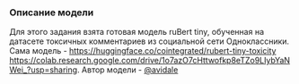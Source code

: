 ### Описание модели

Для этого задания взята готовая модель ruBert tiny, обученная на датасете токсичных комментариев из социальной сети Одноклассники. 
Сама модель - https://huggingface.co/cointegrated/rubert-tiny-toxicity https://colab.research.google.com/drive/1o7azO7cHttwofkp8eTZo9LIybYaNWei_?usp=sharing. Автор модели - [@avidale](https://github.com/avidale)  

